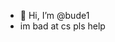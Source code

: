 - 👋 Hi, I’m @bude1
- im bad at cs pls help
<!---
bude1/bude1 is a ✨ special ✨ repository because its `README.md` (this file) appears on your GitHub profile.
You can click the Preview link to take a look at your changes.
--->
